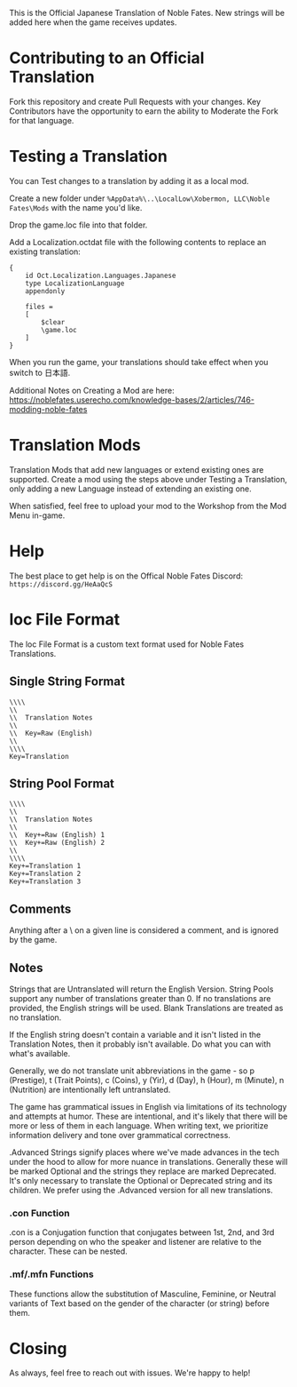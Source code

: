 This is the Official Japanese Translation of Noble Fates. New strings will be added here when the game receives updates.

# Contributing to an Official Translation
Fork this repository and create Pull Requests with your changes. Key Contributors have the opportunity to earn the ability to Moderate the Fork for that language.

# Testing a Translation
You can Test changes to a translation by adding it as a local mod.

Create a new folder under ```%AppData%\..\LocalLow\Xobermon, LLC\Noble Fates\Mods``` with the name you'd like.

Drop the game.loc file into that folder.

Add a Localization.octdat file with the following contents to replace an existing translation:
```
{
    id Oct.Localization.Languages.Japanese
    type LocalizationLanguage
    appendonly
    
    files = 
    [
        $clear
        \game.loc
    ]
}
```

When you run the game, your translations should take effect when you switch to 日本語.

Additional Notes on Creating a Mod are here: https://noblefates.userecho.com/knowledge-bases/2/articles/746-modding-noble-fates

# Translation Mods
Translation Mods that add new languages or extend existing ones are supported. Create a mod using the steps above under Testing a Translation, only adding a new Language instead of extending an existing one.

When satisfied, feel free to upload your mod to the Workshop from the Mod Menu in-game.

# Help
The best place to get help is on the Offical Noble Fates Discord: ```https://discord.gg/HeAaQcS```

# loc File Format
The loc File Format is a custom text format used for Noble Fates Translations.

## Single String Format
```
\\\\
\\
\\  Translation Notes
\\
\\	Key=Raw (English)
\\
\\\\
Key=Translation
```

## String Pool Format
```
\\\\
\\
\\  Translation Notes
\\
\\	Key+=Raw (English) 1
\\	Key+=Raw (English) 2
\\
\\\\
Key+=Translation 1
Key+=Translation 2
Key+=Translation 3
```

## Comments
Anything after a \\ on a given line is considered a comment, and is ignored by the game.

## Notes
Strings that are Untranslated will return the English Version. String Pools support any number of translations greater than 0. If no translations are provided, the English strings will be used. Blank Translations are treated as no translation.

If the English string doesn't contain a variable and it isn't listed in the Translation Notes, then it probably isn't available. Do what you can with what's available.

Generally, we do not translate unit abbreviations in the game - so p (Prestige), t (Trait Points), c (Coins), y (Yir), d (Day), h (Hour), m (Minute), n (Nutrition) are intentionally left untranslated.

The game has grammatical issues in English via limitations of its technology and attempts at humor. These are intentional, and it's likely that there will be more or less of them in each language. When writing text, we prioritize information delivery and tone over grammatical correctness.

.Advanced Strings signify places where we've made advances in the tech under the hood to allow for more nuance in translations. Generally these will be marked Optional and the strings they replace are marked Deprecated. It's only necessary to translate the Optional or Deprecated string and its children. We prefer using the .Advanced version for all new translations.

### .con Function
.con is a Conjugation function that conjugates between 1st, 2nd, and 3rd person depending on who the speaker and listener are relative to the character. These can be nested.

### .mf/.mfn Functions
These functions allow the substitution of Masculine, Feminine, or Neutral variants of Text based on the gender of the character (or string) before them.

# Closing
As always, feel free to reach out with issues. We're happy to help!


